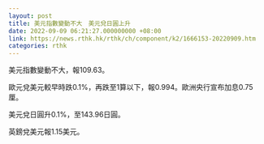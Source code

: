 ```yaml
---
layout: post
title: 美元指數變動不大　美元兌日圓上升
date: 2022-09-09 06:21:27.000000000 +08:00
link: https://news.rthk.hk/rthk/ch/component/k2/1666153-20220909.htm
categories: rthk
---
```


美元指數變動不大，報109.63。

歐元兌美元較早時跌0.1%，再跌至1算以下，報0.994。歐洲央行宣布加息0.75厘。

美元兌日圓升0.1%，至143.96日圓。

英鎊兌美元報1.15美元。
